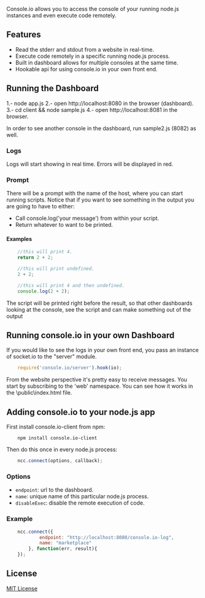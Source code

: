 Console.io allows you to access the console of your running node.js instances
and even execute code remotely.

## Features

- Read the stderr and stdout from a website in real-time.
- Execute code remotely in a specific running node.js process.
- Built in dashboard allows for multiple consoles at the same time.
- Hookable api for using console.io in your own front end.

## Running the Dashboard

1.-  node app.js
2.-  open http://localhost:8080 in the browser (dashboard).
3.-  cd client && node sample.js
4.-  open http://localhost:8081 in the browser.

In order to see another console in the dashboard, run sample2.js (8082) as well.

### Logs
Logs will start showing in real time. Errors will be displayed in red.

### Prompt
There will be a prompt with the name of the host, where you can start running
scripts. Notice that if you want to see something in the output you are going
to have to either:

- Call console.log('your message') from within your script.
- Return whatever to want to be printed.

#### Examples
```js
	//this will print 4.
	return 2 + 2;

	//this will print undefined.
	2 + 2;

	//this will print 4 and then undefined.
	console.log(2 + 2);
```

The script will be printed right before the result, so that other dashboards
looking at the console, see the script and can make something out of the output

## Running console.io in your own Dashboard

If you would like to see the logs in your own front end, you pass an instance
of socket.io to the "server" module.

```js
    require('console.io/server').hook(io);
```

From the website perspective it's pretty easy to receive messages. You start by
subscribing to the 'web' namespace. You can see how it works in the 
\public\index.html file.

## Adding console.io to your node.js app

First install console.io-client from npm:

```
	npm install console.io-client
```

Then do this once in every node.js process:

```js
	ncc.connect(options, callback);
```

### Options

* `endpoint`: url to the dashboard.
* `name`: unique name of this particular node.js process.
* `disableExec`: disable the remote execution of code.

### Example

```js
	ncc.connect({
			endpoint: "http://localhost:8080/console.io-log",
			name: "marketplace"
		}, function(err, result){
	});
```

## License 

[MIT License](http://www.opensource.org/licenses/mit-license.php)